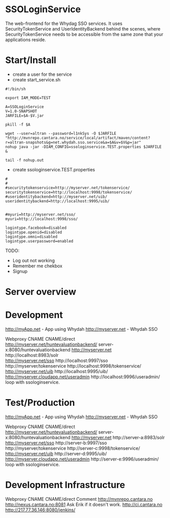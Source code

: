 SSOLoginService
====================

The web-frontend for the Whydag SSO services. It uses SecurityTokenService and UserIdentityBackend
behind the scenes, where SecurityTokenService needs to be accessible from the same zone that your applications reside.


Start/Install
=============

* create a user for the service
* create start_service.sh
```
#!/bin/sh

export IAM_MODE=TEST

A=SSOLoginService
V=1.0-SNAPSHOT
JARFILE=$A-$V.jar

pkill -f $A

wget --user=altran --password=l1nkSys -O $JARFILE "http://mvnrepo.cantara.no/service/local/artifact/maven/content?r=altran-snapshots&g=net.whydah.sso.service&a=$A&v=$V&p=jar"
nohup java -jar -DIAM_CONFIG=ssologinservice.TEST.properties $JARFILE &

tail -f nohup.out
```

* create ssologinservice.TEST.properties
```
#
#
#securitytokenservice=http://myserver.net/tokenservice/
securitytokenservice=http://localhost:9998/tokenservice/
#useridentitybackend=http://myserver.net/uib/
useridentitybackend=http://localhost:9995/uib/


#myuri=http://myserver.net/sso/
myuri=http://localhost:9998/sso/

logintype.facebook=disabled
logintype.openid=disabled
logintype.omni=disabled
logintype.userpassword=enabled
```



TODO: 
* Log out not working
* Remember me chekbox
* Signup


Server overview
===============


Development
===========

http://myApp.net - App using Whydah
http://myserver.net - Whydah SSO

Webproxy CNAME	 					CNAME/direct	
http://myserver.net/huntevaluationbackend/		server-x:8080/huntevaluationbackend
http://myserver.net					http://localhost:8983/solr	
http://myserver.net/sso					http://localhost:9997/sso	
http://myserver/tokenservice				http://localhost:9998/tokenservice/	
http://myserver.net/uib					http://localhost:9995/uib/	
http://myserver.cloudapp.net/useradmin			http://localhost:9996/useradmin/ 		 loop with ssologinservice.


Test/Production
===============
http://myApp.net - App using Whydah
http://myserver.net - Whydah SSO


Webproxy CNAME	 					CNAME/direct	
http://myserver.net/huntevaluationbackend/		server-x:8080/huntevaluationbackend
http://myserver.net					http://server-a:8983/solr	
http://myserver.net/sso					http://server-b:9997/sso	
http://myserver/tokenservice				http://server-c:9998/tokenservice/	
http://myserver.net/uib					http://server-d:9995/uib/	
http://myserver.cloudapp.net/useradmin			http://server-e:9996/useradmin/ 		 loop with ssologinservice.


Development Infrastructure
==========================

Webproxy CNAME	 		CNAME/direct	 	 		Comment
http://mvnrepo.cantara.no	http://nexus.cantara.no:8081		Ask Erik if it doesn't work.
http://ci.cantara.no		http://217.77.36.146:8080/jenkins/		 

